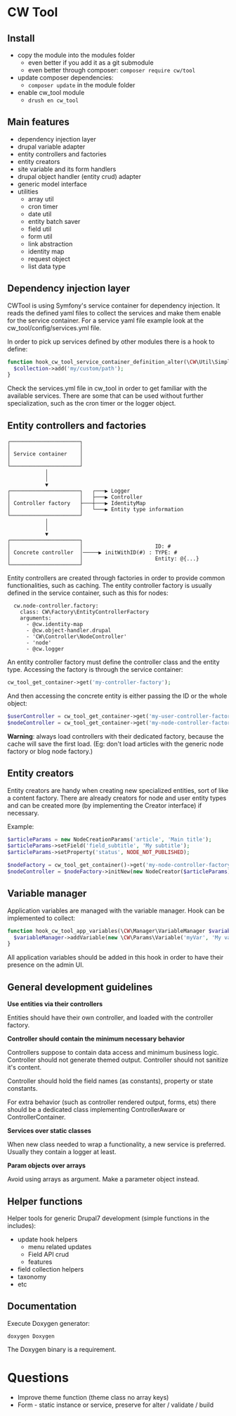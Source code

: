 CW Tool
=======

Install
-------


* copy the module into the modules folder
    * even better if you add it as a git submodule
    * even better through composer: ```composer require cw/tool```
* update composer dependencies:
    * ```composer update``` in the module folder
* enable cw_tool module
    * ```drush en cw_tool```


Main features
-------------


* dependency injection layer
* drupal variable adapter
* entity controllers and factories
* entity creators
* site variable and its form handlers
* drupal object handler (entity crud) adapter
* generic model interface
* utilities
    * array util
    * cron timer
    * date util
    * entity batch saver
    * field util
    * form util
    * link abstraction
    * identity map
    * request object
    * list data type


Dependency injection layer
--------------------------


CWTool is using Symfony's service container for dependency injection. It reads the defined yaml files to collect the services and make them enable for the service container. For a service yaml file example look at the cw_tool/config/services.yml file.

In order to pick up services defined by other modules there is a hook to define:

```php
function hook_cw_tool_service_container_definition_alter(\CW\Util\SimpleList $collection) {
  $collection->add('my/custom/path');
}
```

Check the services.yml file in cw_tool in order to get familiar with the available services. There are some that can be used without further specialization, such as the cron timer or the logger object.


Entity controllers and factories
--------------------------------


```
┌──────────────────────┐
│                      │
│ Service container    │
│                      │
└──────────────────────┘
            │
            │
            ▼
┌──────────────────────┐   ┌───▶ Logger
│                      │   ├───▶ Controller
│ Controller factory   ├───┼───▶ IdentityMap
│                      │   └───▶ Entity type information
└──────────────────────┘
            │
            │
            ▼
┌──────────────────────┐
│                      │                       ID: #
│ Concrete controller  │─────▶ initWithID(#) : TYPE: #
│                      │                       Entity: @{...}
└──────────────────────┘
```

Entity controllers are created through factories in order to provide common functionalities, such as caching. The entity controller factory is usually defined in the service container, such as this for nodes:

```
  cw.node-controller.factory:
    class: CW\Factory\EntityControllerFactory
    arguments:
      - @cw.identity-map
      - @cw.object-handler.drupal
      - 'CW\Controller\NodeController'
      - 'node'
      - @cw.logger
```

An entity controller factory must define the controller class and the entity type. Accessing the factory is through the service container:

```php
cw_tool_get_container->get('my-controller-factory');
```

And then accessing the concrete entity is either passing the ID or the whole object:

```php
$userController = cw_tool_get_container->get('my-user-controller-factory')->initWithId(123);
$nodeController = cw_tool_get_container->get('my-node-controller-factory')->initWithEntity($node);
```

**Warning**: always load controllers with their dedicated factory, because the cache will save the first load. (Eg: don't load articles with the generic node factory or blog node factory.)


Entity creators
---------------


Entity creators are handy when creating new specialized entities, sort of like a content factory. There are already creators for node and user entity types and can be created more (by implementing the Creator interface) if necessary.

Example:

```php
$articleParams = new NodeCreationParams('article', 'Main title');
$articleParams->setField('field_subtitle', 'My subtitle');
$articleParams->setProperty('status', NODE_NOT_PUBLISHED);

$nodeFactory = cw_tool_get_container()->get('my-node-controller-factory');
$nodeController = $nodeFactory->initNew(new NodeCreator($articleParams));
```


Variable manager
----------------


Application variables are managed with the variable manager. Hook can be implemented to collect:

```php
function hook_cw_tool_app_variables(\CW\Manager\VariableManager $variableManager) {
  $variableManager->addVariable(new \CW\Params\Variable('myVar', 'My variable'));
}
```

All application variables should be added in this hook in order to have their presence on the admin UI.


General development guidelines
------------------------------


**Use entities via their controllers**

Entities should have their own controller, and loaded with the controller factory.

**Controller should contain the minimum necessary behavior**

Controllers suppose to contain data access and minimum business logic. Controller should not generate themed output. Controller should not sanitize it's content.

Controller should hold the field names (as constants), property or state constants.

For extra behavior (such as controller rendered output, forms, ets) there should be a dedicated class implementing ControllerAware or ControllerContainer.

**Services over static classes**

When new class needed to wrap a functionality, a new service is preferred. Usually they contain a logger at least.

**Param objects over arrays**

Avoid using arrays as argument. Make a parameter object instead.


Helper functions
----------------

Helper tools for generic Drupal7 development (simple functions in the includes):

* update hook helpers
    * menu related updates
    * Field API crud
    * features
* field collection helpers
* taxonomy
* etc


Documentation
-------------

Execute Doxygen generator:

```doxygen Doxygen```

The Doxygen binary is a requirement.


Questions
=========
* Improve theme function (theme class no array keys)
* Form - static instance or service, preserve for alter / validate / build
